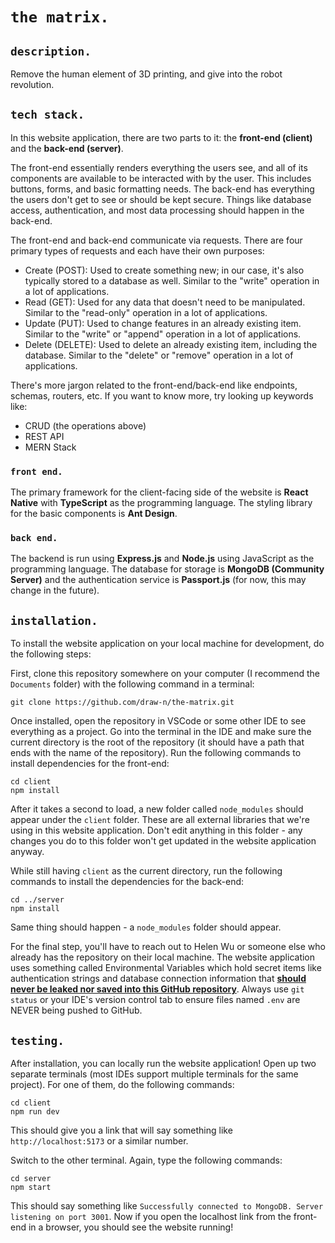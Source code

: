 # ```the matrix.```

## ```description.```
Remove the human element of 3D printing, and give into the robot revolution.

## ```tech stack.```
In this website application, there are two parts to it: the <b>front-end (client)</b> and the <b>back-end (server)</b>. 

The front-end essentially renders everything the users see, and all of its components are available to be interacted with by the user. This includes buttons, forms, and basic formatting needs. The back-end has everything the users don't get to see or should be kept secure. Things like database access, authentication, and most data processing should happen in the back-end. 

The front-end and back-end communicate via requests. There are four primary types of requests and each have their own purposes:
* Create (POST): Used to create something new; in our case, it's also typically stored to a database as well. Similar to the "write" operation in a lot of applications.
* Read (GET): Used for any data that doesn't need to be manipulated. Similar to the "read-only" operation in a lot of applications.
* Update (PUT): Used to change features in an already existing item. Similar to the "write" or "append" operation in a lot of applications.
* Delete (DELETE): Used to delete an already existing item, including the database. Similar to the "delete" or "remove" operation in a lot of applications.

There's more jargon related to the front-end/back-end like endpoints, schemas, routers, etc. If you want to know more, try looking up keywords like:
* CRUD (the operations above)
* REST API
* MERN Stack

### ```front end.```
The primary framework for the client-facing side of the website is <b>React Native</b> with <b>TypeScript</b> as the programming language. The styling library for the basic components is <b>Ant Design</b>.

### ```back end.```
The backend is run using <b>Express.js</b> and <b>Node.js</b> using JavaScript as the programming language. The database for storage is <b>MongoDB (Community Server)</b> and the authentication service is <b>Passport.js</b> (for now, this may change in the future).


## ```installation.```
To install the website application on your local machine for development, do the following steps:

First, clone this repository somewhere on your computer (I recommend the ```Documents``` folder) with the following command in a terminal:

```
git clone https://github.com/draw-n/the-matrix.git
```

Once installed, open the repository in VSCode or some other IDE to see everything as a project. Go into the terminal in the IDE and make sure the current directory is the root of the repository (it should have a path that ends with the name of the repository). Run the following commands to install dependencies for the front-end:

```
cd client
npm install

```

After it takes a second to load, a new folder called ```node_modules``` should appear under the ```client``` folder. These are all external libraries that we're using in this website application. Don't edit anything in this folder - any changes you do to this folder won't get updated in the website application anyway.

While still having ```client``` as the current directory, run the following commands to install the dependencies for the back-end:

```
cd ../server
npm install
```

Same thing should happen - a ```node_modules``` folder should appear.

For the final step, you'll have to reach out to Helen Wu or someone else who already has the repository on their local machine. The website application uses something called Environmental Variables which hold secret items like authentication strings and database connection information that <b><u>should never be leaked nor saved into this GitHub repository</b></u>. Always use ```git status``` or your IDE's version control tab to ensure files named ```.env``` are NEVER being pushed to GitHub. 

## ```testing.```
After installation, you can locally run the website application! Open up two separate terminals (most IDEs support multiple terminals for the same project). For one of them, do the following commands:
```
cd client
npm run dev
```
This should give you a link that will say something like ```http://localhost:5173``` or a similar number.

Switch to the other terminal. Again, type the following commands:

```
cd server
npm start
```

This should say something like ```Successfully connected to MongoDB. Server listening on port 3001```. Now if you open the localhost link from the front-end in a browser, you should see the website running!